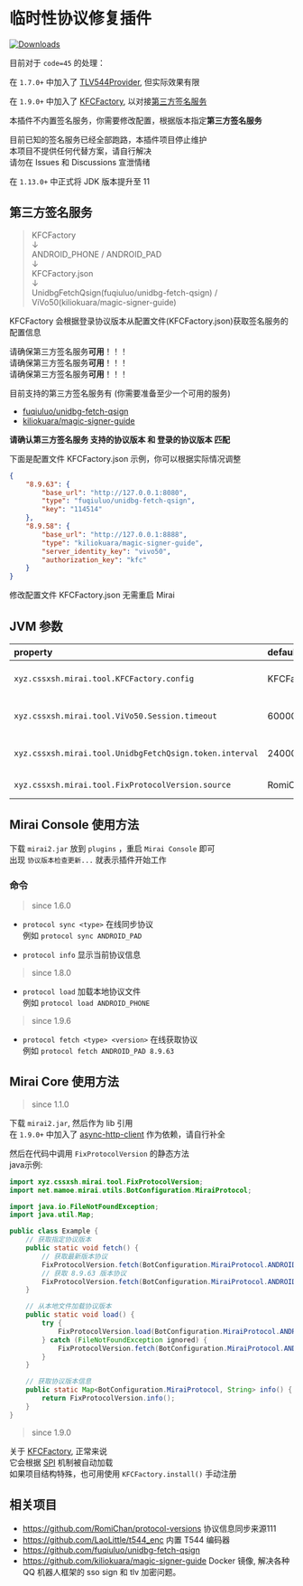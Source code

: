 # 临时性协议修复插件

[![Downloads](https://img.shields.io/github/downloads/cssxsh/fix-protocol-version/total)](https://github.com/cssxsh/fix-protocol-version/releases)

目前对于 `code=45` 的处理：

在 `1.7.0+` 中加入了 [TLV544Provider](src/main/kotlin/xyz/cssxsh/mirai/tool/TLV544Provider.kt), 但实际效果有限

在 `1.9.0+` 中加入了 [KFCFactory](src/main/kotlin/xyz/cssxsh/mirai/tool/KFCFactory.kt), 以对接[第三方签名服务](https://mirai.mamoe.net/topic/2373)

本插件不内置签名服务，你需要修改配置，根据版本指定**第三方签名服务**  

目前已知的签名服务已经全部跑路，本插件项目停止维护  
本项目不提供任何代替方案，请自行解决  
请勿在 Issues 和 Discussions 宣泄情绪  

在 `1.13.0+` 中正式将 JDK 版本提升至 11

## 第三方签名服务

> KFCFactory  
> ↓  
> ANDROID_PHONE / ANDROID_PAD  
> ↓  
> KFCFactory.json  
> ↓  
> UnidbgFetchQsign(fuqiuluo/unidbg-fetch-qsign) / ViVo50(kiliokuara/magic-signer-guide)  

KFCFactory 会根据登录协议版本从配置文件(KFCFactory.json)获取签名服务的配置信息

请确保第三方签名服务**可用**！！！  
请确保第三方签名服务**可用**！！！  
请确保第三方签名服务**可用**！！！

目前支持的第三方签名服务有 (你需要准备至少一个可用的服务)  
* [fuqiuluo/unidbg-fetch-qsign](https://github.com/fuqiuluo/unidbg-fetch-qsign)
* [kiliokuara/magic-signer-guide](https://github.com/kiliokuara/magic-signer-guide)

**请确认第三方签名服务 支持的协议版本 和 登录的协议版本 匹配**

下面是配置文件 KFCFactory.json 示例，你可以根据实际情况调整  
```json
{
    "8.9.63": {
        "base_url": "http://127.0.0.1:8080",
        "type": "fuqiuluo/unidbg-fetch-qsign",
        "key": "114514"
    },
    "8.9.58": {
        "base_url": "http://127.0.0.1:8888",
        "type": "kiliokuara/magic-signer-guide",
        "server_identity_key": "vivo50",
        "authorization_key": "kfc"
    }
}
```

修改配置文件 KFCFactory.json 无需重启 Mirai

## JVM 参数

| property                                                | default         |               desc               | 
|:--------------------------------------------------------|:----------------|:--------------------------------:|
| `xyz.cssxsh.mirai.tool.KFCFactory.config`               | KFCFactory.json |   KFCFactory config file path    |
| `xyz.cssxsh.mirai.tool.ViVo50.Session.timeout`          | 60000           |   Session except timeout (ms)    |
| `xyz.cssxsh.mirai.tool.UnidbgFetchQsign.token.interval` | 2400000         | RequestToken interval, 0 is stop |
| `xyz.cssxsh.mirai.tool.FixProtocolVersion.source`       | RomiChan        |        protocol versions         |

## Mirai Console 使用方法

下载 `mirai2.jar` 放到 `plugins` ，重启 `Mirai Console` 即可  
出现 `协议版本检查更新...` 就表示插件开始工作

### 命令

> since 1.6.0

*   `protocol sync <type>` 在线同步协议  
    例如 `protocol sync ANDROID_PAD`

*   `protocol info` 显示当前协议信息

> since 1.8.0

*   `protocol load` 加载本地协议文件  
    例如 `protocol load ANDROID_PHONE`

> since 1.9.6

*   `protocol fetch <type> <version>` 在线获取协议  
    例如 `protocol fetch ANDROID_PAD 8.9.63`

## Mirai Core 使用方法

> since 1.1.0

下载 `mirai2.jar`, 然后作为 lib 引用  
在 `1.9.0+` 中加入了 [async-http-client](https://search.maven.org/artifact/org.asynchttpclient/async-http-client/3.0.0.Beta2/jar) 作为依赖，请自行补全

然后在代码中调用 `FixProtocolVersion` 的静态方法  
java示例:

```java
import xyz.cssxsh.mirai.tool.FixProtocolVersion;
import net.mamoe.mirai.utils.BotConfiguration.MiraiProtocol;

import java.io.FileNotFoundException;
import java.util.Map;

public class Example {
    // 获取指定协议版本
    public static void fetch() {
        // 获取最新版本协议
        FixProtocolVersion.fetch(BotConfiguration.MiraiProtocol.ANDROID_PAD, "latest");
        // 获取 8.9.63 版本协议
        FixProtocolVersion.fetch(BotConfiguration.MiraiProtocol.ANDROID_PHONE, "8.9.63");
    }

    // 从本地文件加载协议版本
    public static void load() {
        try {
            FixProtocolVersion.load(BotConfiguration.MiraiProtocol.ANDROID_PAD);
        } catch (FileNotFoundException ignored) {
            FixProtocolVersion.fetch(BotConfiguration.MiraiProtocol.ANDROID_PAD, "8.9.63");
        }
    }

    // 获取协议版本信息
    public static Map<BotConfiguration.MiraiProtocol, String> info() {
        return FixProtocolVersion.info();
    }
}
```

> since 1.9.0

关于 [KFCFactory](src/main/kotlin/xyz/cssxsh/mirai/tool/KFCFactory.kt), 正常来说  
它会根据 [SPI](https://en.wikipedia.org/wiki/Service_provider_interface) 机制被自动加载  
如果项目结构特殊，也可用使用 `KFCFactory.install()` 手动注册

## 相关项目

* https://github.com/RomiChan/protocol-versions 协议信息同步来源111
* https://github.com/LaoLittle/t544_enc 内置 T544 编码器
* https://github.com/fuqiuluo/unidbg-fetch-qsign
* https://github.com/kiliokuara/magic-signer-guide Docker 镜像, 解决各种 QQ 机器人框架的 sso sign 和 tlv 加密问题。
